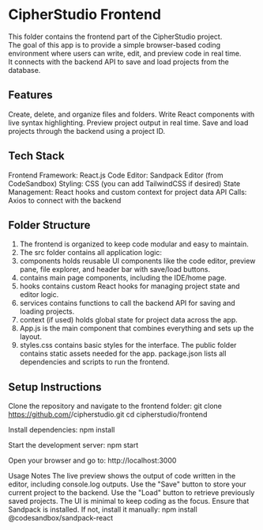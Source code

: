 # CipherStudio Frontend

This folder contains the frontend part of the CipherStudio project.  
The goal of this app is to provide a simple browser-based coding environment where users can write, edit, and preview code in real time.  
It connects with the backend API to save and load projects from the database.

## Features
Create, delete, and organize files and folders.
Write React components with live syntax highlighting.
Preview project output in real time.
Save and load projects through the backend using a project ID. 

## Tech Stack
Frontend Framework: React.js 
Code Editor: Sandpack Editor (from CodeSandbox) 
Styling: CSS (you can add TailwindCSS if desired) 
State Management: React hooks and custom context for project data 
API Calls: Axios to connect with the backend

## Folder Structure

1. The frontend is organized to keep code modular and easy to maintain.
2. The src folder contains all application logic:
3. components holds reusable UI components like the code editor, preview pane, file explorer, and header bar with save/load buttons.
4.  contains main page components, including the IDE/home page.
5. hooks contains custom React hooks for managing project state and editor logic.
6. services contains functions to call the backend API for saving and loading projects.
7. context (if used) holds global state for project data across the app.
8. App.js is the main component that combines everything and sets up the layout.
9. styles.css contains basic styles for the interface.
The public folder contains static assets needed for the app.
package.json lists all dependencies and scripts to run the frontend.



## Setup Instructions

Clone the repository and navigate to the frontend folder:
git clone https://github.com/<your-username>/cipherstudio.git
cd cipherstudio/frontend

Install dependencies:
npm install

Start the development server:
npm start

Open your browser and go to:
http://localhost:3000

Usage Notes
The live preview shows the output of code written in the editor, including console.log outputs.
Use the "Save" button to store your current project to the backend.
Use the "Load" button to retrieve previously saved projects.
The UI is minimal to keep coding as the focus.
Ensure that Sandpack is installed. If not, install it manually:
npm install @codesandbox/sandpack-react

